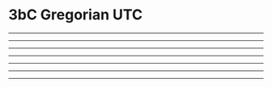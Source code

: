 3bC Gregorian UTC
=================

------------------------------------------------------------------------



------------------------------------------------------------------------

------------------------------------------------------------------------

------------------------------------------------------------------------

------------------------------------------------------------------------

------------------------------------------------------------------------

------------------------------------------------------------------------

